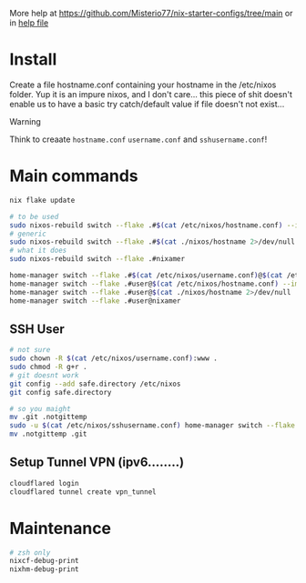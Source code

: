 More help at
https://github.com/Misterio77/nix-starter-configs/tree/main
or in [help file](help.md)

# Install

Create a file hostname.conf containing your hostname in the /etc/nixos folder.
Yup it is an impure nixos, and I don't care... this piece of shit doesn't enable us to have a basic try catch/default value if file doesn't not exist...

> [!WARNING]
> Think to creaate `hostname.conf` `username.conf` and `sshusername.conf`!

# Main commands

```sh
nix flake update
```

```sh
# to be used
sudo nixos-rebuild switch --flake .#$(cat /etc/nixos/hostname.conf) --impure
# generic
sudo nixos-rebuild switch --flake .#$(cat ./nixos/hostname 2>/dev/null || echo nixamer)
# what it does
sudo nixos-rebuild switch --flake .#nixamer
```

```sh
home-manager switch --flake .#$(cat /etc/nixos/username.conf)@$(cat /etc/nixos/hostname.conf) --impure
home-manager switch --flake .#user@$(cat /etc/nixos/hostname.conf) --impure
home-manager switch --flake .#user@$(cat ./nixos/hostname 2>/dev/null || echo nixamer)
home-manager switch --flake .#user@nixamer
```

## SSH User
```sh
# not sure
sudo chown -R $(cat /etc/nixos/username.conf):www .                
sudo chmod -R g+r . 
# git doesnt work
git config --add safe.directory /etc/nixos
git config safe.directory

# so you maight
mv .git .notgittemp
sudo -u $(cat /etc/nixos/sshusername.conf) home-manager switch --flake .#$(cat /etc/nixos/sshusername.conf)@$(cat /etc/nixos/hostname.conf) --impure
mv .notgittemp .git
```

## Setup Tunnel VPN (ipv6........)
```sh
cloudflared login
cloudflared tunnel create vpn_tunnel
```

# Maintenance

```zsh
# zsh only
nixcf-debug-print
nixhm-debug-print
```